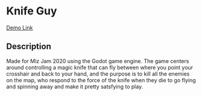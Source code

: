 # Knife Guy

[Demo Link](https://ericpedley.itch.io/knife-guy)
## Description
  Made for Miz Jam 2020 using the Godot game engine. The game centers around controlling a magic knife that can fly between where you point your crosshair and back to your hand, and the purpose is to kill all the enemies on the map, who respond to the force of the knife when they die to go flying and spinning away and make it pretty satsfying to play.
